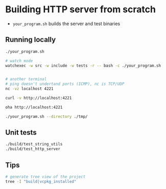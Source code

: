 # Building HTTP server from scratch
- `your_program.sh` builds the server and test binaries
## Running locally
```sh
./your_program.sh

# watch mode
watchexec -w src -w include -w tests -r -- bash -c ./your_program.sh


# another terminal
# ping doesn't undertand ports (ICMP), nc is TCP/UDP
nc -vz localhost 4221

curl -v http://localhost:4221

oha http://localhost:4221

./your_program.sh --directory ./tmp/
```

## Unit tests
```sh
./build/test_string_utils
./build/test_http_server
```

## Tips
```sh
# generate tree view of the project
tree -I "build|vcpkg_installed"
```